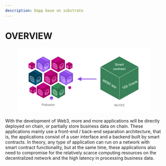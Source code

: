 ```yaml
---
description: Dapp base on substrate
---
```


# OVERVIEW

<figure><img src=".gitbook/assets/chain (1).png" alt=""><figcaption></figcaption></figure>

With the development of Web3, more and more applications will be directly deployed on chain, or partially store business data on chain. These applications mainly use a front-end / back-end separation architecture, that is, the applications consist of a user interface and a backend built by smart contracts. In theory, any type of application can run on a network with smart contract functionality, but at the same time, these applications also need to compromise for the relatively scarce computing resources on the decentralized network and the high latency in processing business data.
